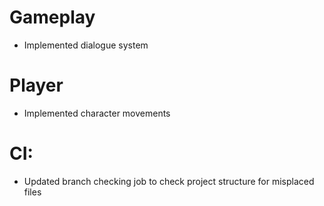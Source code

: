 # Gameplay
- Implemented dialogue system

# Player
- Implemented character movements

# CI:
- Updated branch checking job to check project structure for misplaced files
